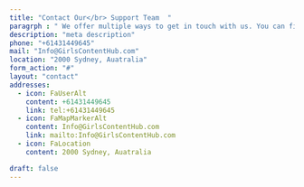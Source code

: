 ```yaml
---
title: "Contact Our</br> Support Team  "
paragrph : " We offer multiple ways to get in touch with us. You can fill out the form on this page, call us using the number provided below, or send us a message on our social media pages. We are always happy to hear from you!"
description: "meta description"
phone: "+61431449645"
mail: "Info@GirlsContentHub.com"
location: "2000 Sydney, Auatralia"
form_action: "#"
layout: "contact"
addresses:
  - icon: FaUserAlt
    content: +61431449645
    link: tel:+61431449645
  - icon: FaMapMarkerAlt
    content: Info@GirlsContentHub.com
    link: mailto:Info@GirlsContentHub.com
  - icon: FaLocation
    content: 2000 Sydney, Auatralia

draft: false
---
```

